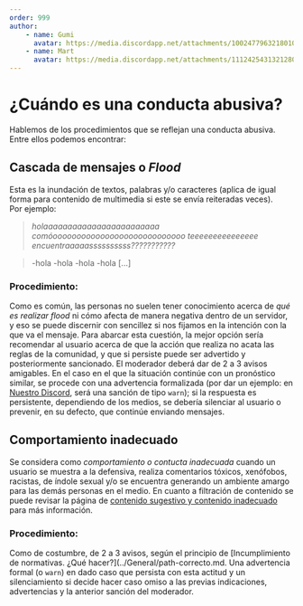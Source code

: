 ```yaml
---
order: 999
author:
    - name: Gumi
      avatar: https://media.discordapp.net/attachments/1002477963218010112/1136407120959508621/IMG_5057.jpg
    - name: Mart
      avatar: https://media.discordapp.net/attachments/1112425431321280622/1131707962407256164/53b7b5792bdf98188a616f7c26b9de61.jpg
---
```

# ¿Cuándo es una conducta abusiva?
Hablemos de los procedimientos que se reflejan una conducta abusiva. Entre ellos podemos encontrar:

## Cascada de mensajes o <em>**Flood**</em> 
Esta es la inundación de textos, palabras y/o caracteres (aplica de igual forma para contenido de multimedia si este se envía reiteradas veces). 
<br>Por ejemplo: 
> *holaaaaaaaaaaaaaaaaaaaaaaaa comóoooooooooooooooooooooooooooo teeeeeeeeeeeeeee encuentraaaaassssssssss???????????*

> -hola
> -hola
> -hola
> -hola 
> [...]

### Procedimiento:
Como es común, las personas no suelen tener conocimiento acerca de *qué es realizar flood* ni cómo afecta de manera negativa dentro de un servidor, y eso se puede discernir con sencillez si nos fijamos en la intención con la que va el mensaje. Para abarcar esta cuestión, la mejor opción sería recomendar al usuario acerca de que la acción que realiza no acata las reglas de la comunidad, y que si persiste puede ser advertido y posteriormente sancionado. El moderador deberá dar de 2 a 3 avisos amigables. En el caso en el que la situación continúe con un pronóstico similar, se procede con una advertencia formalizada (por dar un ejemplo: en [Nuestro Discord](https://discord.gg/gatitos), será una sanción de tipo `warn`); si la respuesta es persistente, dependiendo de los medios, se debería silenciar al usuario o prevenir, en su defecto, que continúe enviando mensajes.

## **Comportamiento inadecuado**
Se considera como *comportamiento o contucta inadecuada* cuando un usuario se muestra a la defensiva, realiza comentarios tóxicos, xenófobos, racistas, de índole sexual y/o se encuentra generando un ambiente amargo para las demás personas en el medio. En cuanto a filtración de contenido se puede revisar la página de [contenido sugestivo y contenido inadecuado](../Generales/Sanciones/contenido-sugestivo-vs-contenido-inapropiado.md) para más información.

### Procedimiento:
Como de costumbre, de 2 a 3 avisos, según el principio de [Incumplimiento de normativas. ¿Qué hacer?](../General/path-correcto.md. Una advertencia formal (o `warn`) en dado caso que persista con esta actitud y un silenciamiento si decide hacer caso omiso a las previas indicaciones, advertencias y la anterior sanción del moderador.